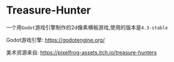 # Treasure-Hunter

一个用`Godot`游戏引擎制作的2d像素横板游戏,使用的版本是`4.3-stable`

Godot游戏引擎: https://godotengine.org/

美术资源来自: https://pixelfrog-assets.itch.io/treasure-hunters
